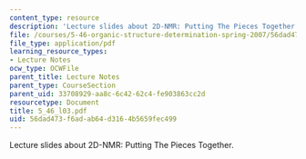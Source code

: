 ```yaml
---
content_type: resource
description: 'Lecture slides about 2D-NMR: Putting The Pieces Together.'
file: /courses/5-46-organic-structure-determination-spring-2007/56dad473f6adab64d3164b5659fec499_5_46_l03.pdf
file_type: application/pdf
learning_resource_types:
- Lecture Notes
ocw_type: OCWFile
parent_title: Lecture Notes
parent_type: CourseSection
parent_uid: 33708929-aa8c-6c42-62c4-fe903863cc2d
resourcetype: Document
title: 5_46_l03.pdf
uid: 56dad473-f6ad-ab64-d316-4b5659fec499
---
```

Lecture slides about 2D-NMR: Putting The Pieces Together.

